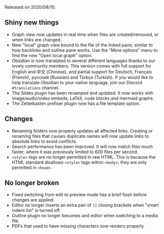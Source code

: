 Released on 2020/08/10.

## Shiny new things

- Graph view now updates in real time when files are created/removed, or when links are changed.
- New "local" graph view bound to the file of the linked pane, similar to how backlinks and outline pane works. Use the "More options" menu to find the new "Open local graph" option.
- Obsidian is now translated to several different languages thanks to our lovely community members. This version comes with full support for English and 中文 (Chinese), and partial support for Deutsch, Français (French), русский (Russian) and Türkçe (Turkish). If you would like to help translate Obsidian to your native language, join our Discord `#translations` channel.
- The Slides plugin has been revamped and updated. It now works with image/audio/video embeds, LaTeX, code blocks and mermaid graphs.
- The Zettelkasten prefixer plugin now has a file template option.

## Changes

- Renaming folders now properly updates all affected links. Creating or renaming files that causes duplicate names will now update links to absolute links to avoid conflicts.
- Search performance has been improved. It will now match files much faster, where it was previously limited to 600 files per second.
- `<style>` tags are no longer permitted in raw HTML. This is because the HTML standard disallows `<style>` tags within `<body>`; they are only permitted in `<head>`.

## No longer broken

- Fixed switching from edit to preview mode has a brief flash before changes are applied.
- Editor no longer inserts an extra pair of `]]` closing brackets when "smart indent list" is turned off.
- Outline plugin no longer becomes and editor when switching to a media file.
- PDFs that used to have missing characters now renders properly.
